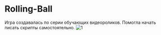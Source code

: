 # Rolling-Ball
Игра создавалась по серии обучающих видеороликов. Помогла начать писать скрипты самостоятельно.
![1](https://user-images.githubusercontent.com/74771589/201480364-7adae7ff-98f4-458e-916e-68bd40f5632d.PNG)

